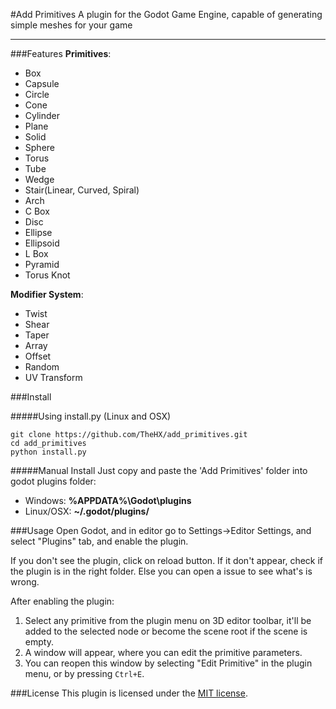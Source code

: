 #Add Primitives
A plugin for the Godot Game Engine, capable of generating simple meshes for your game

***
###Features
**Primitives**:
  * Box
  * Capsule
  * Circle
  * Cone
  * Cylinder
  * Plane
  * Solid
  * Sphere
  * Torus
  * Tube
  * Wedge
  * Stair(Linear, Curved, Spiral)
  * Arch
  * C Box
  * Disc
  * Ellipse
  * Ellipsoid
  * L Box
  * Pyramid
  * Torus Knot

**Modifier System**:
  * Twist
  * Shear
  * Taper
  * Array
  * Offset
  * Random
  * UV Transform

###Install

#####Using install.py (Linux and OSX)
```
git clone https://github.com/TheHX/add_primitives.git
cd add_primitives
python install.py
```

#####Manual Install
Just copy and paste the 'Add Primitives' folder into godot plugins folder:

* Windows: **%APPDATA%\Godot\plugins**
* Linux/OSX: **~/.godot/plugins/**

###Usage
Open Godot, and in editor go to Settings->Editor Settings, and select "Plugins" tab, and enable the plugin. 

If you don't see the plugin, click on reload button. If it don't appear, check if the plugin is in the 
right folder. Else you can open a issue to see what's is wrong.

After enabling the plugin:

1. Select any primitive from the plugin menu on 3D editor toolbar, it'll be added to the selected node or become the scene root if the scene is empty.
2. A window will appear, where you can edit the primitive parameters.
3. You can reopen this window by selecting "Edit Primitive" in the plugin menu, or by pressing ```Ctrl+E```.

###License
This plugin is licensed under the [MIT license](https://github.com/TheHX/add_primitives/blob/master/LICENSE.md).
